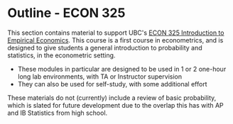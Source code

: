 # Outline - ECON 325

This section contains material to support UBC's [ECON 325 Introduction to Empirical Economics](https://courses.students.ubc.ca/cs/courseschedule?pname=subjarea&tname=subj-course&dept=ECON&course=325).  This course is a first course in econometrics, and is designed to give students a general introduction to probability and statistics, in the econometric setting.
* These modules in particular are designed to be used in 1 or 2 one-hour long lab environments, with TA or Instructor supervision
* They can also be used for self-study, with some additional effort

These materials do not (currently) include a review of basic probability, which is slated for future development due to the overlap this has with AP and IB Statistics from high school.